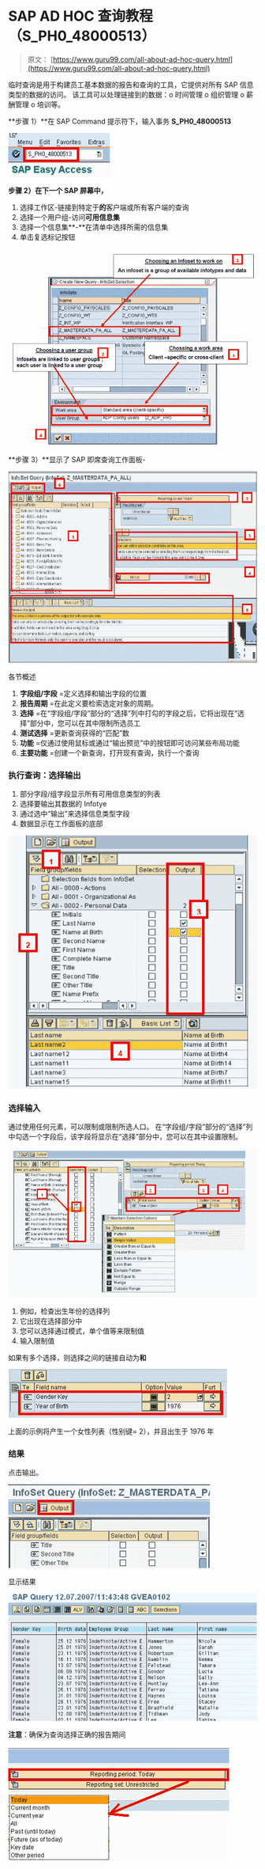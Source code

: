 # SAP AD HOC 查询教程（S_PH0_48000513）

> 原文： [https://www.guru99.com/all-about-ad-hoc-query.html](https://www.guru99.com/all-about-ad-hoc-query.html)

临时查询是用于构建员工基本数据的报告和查询的工具，它提供对所有 SAP 信息类型的数据的访问。 该工具可以处理链接到的数据：o 时间管理 o 组织管理 o 薪酬管理 o 培训等。

**步骤 1）**在 SAP Command 提示符下，输入事务 **S_PH0_48000513**

![SAP AD HOC Query Tutorial (S_PH0_48000513)](img/1b8fa1b93071af8468e24f70c406200a.png)

**步骤 2）**在下一个 SAP 屏幕**中，**

1.  选择工作区-链接到特定于**的**客户端或所有客户端的查询
2.  选择一个用户组-访问**可用信息集**
3.  选择一个信息集**-**在清单中选择所需的信息集
4.  单击复选标记按钮

![SAP AD HOC Query Tutorial (S_PH0_48000513)](img/a0ef2ccbd4d3a86a11c3bd476d7c11dd.png)

**步骤 3）**显示了 SAP 即席查询工作面板-

![SAP AD HOC Query Tutorial (S_PH0_48000513)](img/aeaef7820782b8cdf13aa23b623c4034.png)

各节概述

1.  **字段组/字段** =定义选择和输出字段的位置
2.  **报告周期** =在此定义要检索选定对象的周期。
3.  **选择** =在“字段组/字段”部分的“选择”列中打勾的字段之后，它将出现在“选择”部分中，您可以在其中限制所选员工
4.  **测试选择** =更新查询获得的“匹配”数
5.  **功能** =仅通过使用鼠标或通过“输出预览”中的按钮即可访问某些布局功能
6.  **主要功能** =创建一个新查询，打开现有查询，执行一个查询

### 执行查询：选择输出

1.  部分字段/组字段显示所有可用信息类型的列表
2.  选择要输出其数据的 Infotye
3.  通过选中“输出”来选择信息类型字段
4.  数据显示在工作面板的底部

![SAP AD HOC Query Tutorial (S_PH0_48000513)](img/430540865ef946a32622a6559e6f3ebf.png)

### 选择输入

通过使用任何元素，可以限制或限制所选人口。 在“字段组/字段”部分的“选择”列中勾选一个字段后，该字段将显示在“选择”部分中，您可以在其中设置限制。

![SAP AD HOC Query Tutorial (S_PH0_48000513)](img/6cd24e6e546389423dc1f7b8d1a5b1fb.png)

1.  例如，检查出生年份的选择列
2.  它出现在选择部分中
3.  您可以选择通过模式，单个值等来限制值
4.  输入限制值

如果有多个选择，则选择之间的链接自动为**和**

**![SAP AD HOC Query Tutorial (S_PH0_48000513)](img/0c2f9c2b9711b38de65cea78c621d184.png)** 

上面的示例将产生一个女性列表（性别键= 2），并且出生于 1976 年

### 结果

点击输出。

![SAP AD HOC Query Tutorial (S_PH0_48000513)](img/f3ba091a2eca97d4368e2ecc74c63737.png)

显示结果

![SAP AD HOC Query Tutorial (S_PH0_48000513)](img/bd13c5dfccb898fc401f9724182fb37d.png)

**注意**：确保为查询选择正确的报告期间

![](img/881e257d8f3e26bca51b4b51ccd4da8c.png)